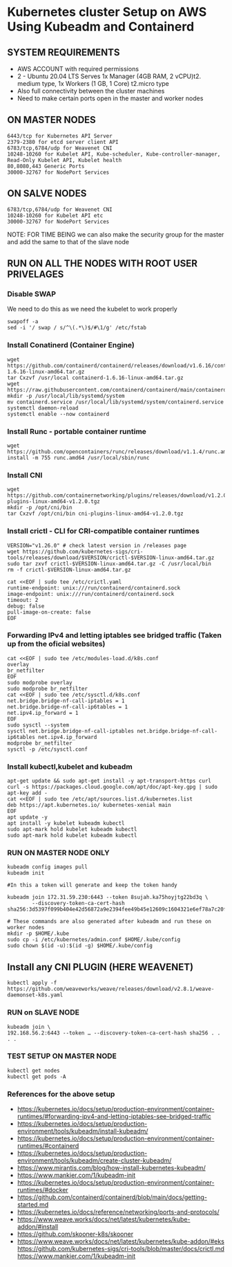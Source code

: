 # Kubernetes cluster Setup on AWS Using Kubeadm and Containerd

## SYSTEM REQUIREMENTS

- AWS ACCOUNT with required permissions
- 2 - Ubuntu 20.04 LTS Serves 1x Manager (4GB RAM, 2 vCPU)t2. medium type, 1x Workers (1 GB, 1 Core) t2.micro type
- Also full connectivity between the cluster machines
- Need to make certain ports open in the master and worker nodes

## ON MASTER NODES
  ```
6443/tcp for Kubernetes API Server
2379-2380 for etcd server client API
6783/tcp,6784/udp for Weavenet CNI
10248-10260 for Kubelet API, Kube-scheduler, Kube-controller-manager, Read-Only Kubelet API, Kubelet health
80,8080,443 Generic Ports
30000-32767 for NodePort Services
  ```

## ON SALVE NODES

```
6783/tcp,6784/udp for Weavenet CNI
10248-10260 for Kubelet API etc
30000-32767 for NodePort Services
```

NOTE: FOR TIME BEING we can also make the security group for the master and add the same to that of the slave node

## RUN ON ALL THE NODES WITH ROOT USER PRIVELAGES

### Disable SWAP
We need to do this as we need the kubelet to work properly

```
swapoff -a
sed -i '/ swap / s/^\(.*\)$/#\1/g' /etc/fstab
```

### Install Conatinerd (Container Engine)
```
wget https://github.com/containerd/containerd/releases/download/v1.6.16/containerd-1.6.16-linux-amd64.tar.gz
tar Cxzvf /usr/local containerd-1.6.16-linux-amd64.tar.gz
wget https://raw.githubusercontent.com/containerd/containerd/main/containerd.service
mkdir -p /usr/local/lib/systemd/system
mv containerd.service /usr/local/lib/systemd/system/containerd.service
systemctl daemon-reload
systemctl enable --now containerd
```

### Install Runc - portable container runtime

```
wget https://github.com/opencontainers/runc/releases/download/v1.1.4/runc.amd64
install -m 755 runc.amd64 /usr/local/sbin/runc
```


### Install CNI
```
wget https://github.com/containernetworking/plugins/releases/download/v1.2.0/cni-plugins-linux-amd64-v1.2.0.tgz
mkdir -p /opt/cni/bin
tar Cxzvf /opt/cni/bin cni-plugins-linux-amd64-v1.2.0.tgz
```

### Install crictl - CLI for CRI-compatible container runtimes
```
VERSION="v1.26.0" # check latest version in /releases page
wget https://github.com/kubernetes-sigs/cri-tools/releases/download/$VERSION/crictl-$VERSION-linux-amd64.tar.gz
sudo tar zxvf crictl-$VERSION-linux-amd64.tar.gz -C /usr/local/bin
rm -f crictl-$VERSION-linux-amd64.tar.gz

cat <<EOF | sudo tee /etc/crictl.yaml
runtime-endpoint: unix:///run/containerd/containerd.sock
image-endpoint: unix:///run/containerd/containerd.sock
timeout: 2
debug: false
pull-image-on-create: false
EOF
```


### Forwarding IPv4 and letting iptables see bridged traffic (Taken up from the oficial websites)
```
cat <<EOF | sudo tee /etc/modules-load.d/k8s.conf
overlay
br_netfilter
EOF
sudo modprobe overlay
sudo modprobe br_netfilter
cat <<EOF | sudo tee /etc/sysctl.d/k8s.conf
net.bridge.bridge-nf-call-iptables = 1
net.bridge.bridge-nf-call-ip6tables = 1
net.ipv4.ip_forward = 1
EOF
sudo sysctl --system
sysctl net.bridge.bridge-nf-call-iptables net.bridge.bridge-nf-call-ip6tables net.ipv4.ip_forward
modprobe br_netfilter
sysctl -p /etc/sysctl.conf
```

### Install kubectl,kubelet and kubeadm
```
apt-get update && sudo apt-get install -y apt-transport-https curl
curl -s https://packages.cloud.google.com/apt/doc/apt-key.gpg | sudo apt-key add -
cat <<EOF | sudo tee /etc/apt/sources.list.d/kubernetes.list
deb https://apt.kubernetes.io/ kubernetes-xenial main
EOF
apt update -y
apt install -y kubelet kubeadm kubectl
sudo apt-mark hold kubelet kubeadm kubectl
sudo apt-mark hold kubelet kubeadm kubectl
```

### RUN ON MASTER NODE ONLY

```
kubeadm config images pull
kubeadm init

#In this a token will generate and keep the token handy
 
kubeadm join 172.31.59.230:6443 --token 8sujah.ka75hoyjtg22bd3q \
        --discovery-token-ca-cert-hash sha256:3d5397f099b404e42d56872a9e2394fee49b45e12609c1604321e6ef78a7c20f 
```
```
# These commands are also generated after kubeadm and run these on worker nodes
mkdir -p $HOME/.kube
sudo cp -i /etc/kubernetes/admin.conf $HOME/.kube/config
sudo chown $(id -u):$(id -g) $HOME/.kube/config
```
## Install any CNI PLUGIN (HERE WEAVENET)

```
kubectl apply -f https://github.com/weaveworks/weave/releases/download/v2.8.1/weave-daemonset-k8s.yaml
```

### RUN on SLAVE NODE

```
kubeadm join \
192.168.56.2:6443 --token … --discovery-token-ca-cert-hash sha256 . . . .
```

### TEST SETUP ON MASTER NODE

```
kubectl get nodes
kubectl get pods -A
```

### References for the above setup
- https://kubernetes.io/docs/setup/production-environment/container-runtimes/#forwarding-ipv4-and-letting-iptables-see-bridged-traffic
- https://kubernetes.io/docs/setup/production-environment/tools/kubeadm/install-kubeadm/
- https://kubernetes.io/docs/setup/production-environment/container-runtimes/#containerd
- https://kubernetes.io/docs/setup/production-environment/tools/kubeadm/create-cluster-kubeadm/
- https://www.mirantis.com/blog/how-install-kubernetes-kubeadm/
- https://www.mankier.com/1/kubeadm-init
- https://kubernetes.io/docs/setup/production-environment/container-runtimes/#docker
- https://github.com/containerd/containerd/blob/main/docs/getting-started.md
- https://kubernetes.io/docs/reference/networking/ports-and-protocols/
- https://www.weave.works/docs/net/latest/kubernetes/kube-addon/#install
- https://github.com/skooner-k8s/skooner
- https://www.weave.works/docs/net/latest/kubernetes/kube-addon/#eks
https://github.com/kubernetes-sigs/cri-tools/blob/master/docs/crictl.md
https://www.mankier.com/1/kubeadm-init
